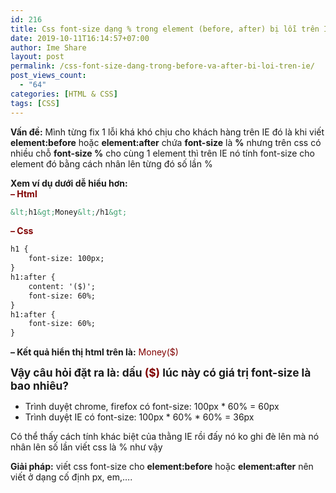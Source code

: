 ```yaml
---
id: 216
title: Css font-size dạng % trong element (before, after) bị lỗi trên IE
date: 2019-10-11T16:14:57+07:00
author: Ime Share
layout: post
permalink: /css-font-size-dang-trong-before-va-after-bi-loi-tren-ie/
post_views_count:
  - "64"
categories: [HTML & CSS]
tags: [CSS]
---
```

**Vấn đề:** Mình từng fix 1 lỗi khá khó chịu cho khách hàng trên IE đó là khi viết **element:before** hoặc **element:after** chứa **font-size** là **%** nhưng trên css có nhiều chỗ **font-size %** cho cùng 1 element thì trên IE nó tính font-size cho element đó bằng cách nhân lên từng đó số lần %

**Xem ví dụ dưới dễ hiểu hơn:**  
**<span style="color: #800000;">&#8211; Html</span>**

```html
&lt;h1&gt;Money&lt;/h1&gt;
```

**<span style="color: #800000;">&#8211; Css</span>**

```html
h1 {
	font-size: 100px;
}
h1:after {
	content: '($)';
	font-size: 60%;
}
h1:after {
	font-size: 60%;
}
```

**&#8211; Kết quả hiển thị html trên là:** <span style="color: #800000;">Money($)</span>

<span style="font-size: 13pt;"><strong>Vậy câu hỏi đặt ra là: dấu <span style="color: #800000;">($)</span> lúc này có giá trị font-size là bao nhiêu?</strong></span>  
+ Trình duyệt chrome, firefox có font-size: 100px * 60% = 60px  
+ Trình duyệt IE có font-size: 100px \* 60% \* 60% = 36px

Có thể thấy cách tính khác biệt của thằng IE rồi đấy nó ko ghi đè lên mà nó nhân lên số lần viết css là % như vậy

**Giải pháp:** viết css font-size cho **element:before** hoặc **element:after** nên viết ở dạng cố định px, em,&#8230;.
